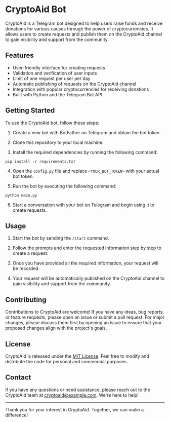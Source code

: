 # CryptoAid Bot

CryptoAid is a Telegram bot designed to help users raise funds and receive donations for various causes through the power of cryptocurrencies. It allows users to create requests and publish them on the CryptoAid channel to gain visibility and support from the community.

## Features

- User-friendly interface for creating requests
- Validation and verification of user inputs
- Limit of one request per user per day
- Automatic publishing of requests on the CryptoAid channel
- Integration with popular cryptocurrencies for receiving donations
- Built with Python and the Telegram Bot API

## Getting Started

To use the CryptoAid bot, follow these steps:

1. Create a new bot with BotFather on Telegram and obtain the bot token.

2. Clone this repository to your local machine.

3. Install the required dependencies by running the following command:

```
pip install -r requirements.txt
```


4. Open the `config.py` file and replace `<YOUR_BOT_TOKEN>` with your actual bot token.

5. Run the bot by executing the following command:
```
python main.py
```


6. Start a conversation with your bot on Telegram and begin using it to create requests.

## Usage

1. Start the bot by sending the `/start` command.

2. Follow the prompts and enter the requested information step by step to create a request.

3. Once you have provided all the required information, your request will be recorded.

4. Your request will be automatically published on the CryptoAid channel to gain visibility and support from the community.

## Contributing

Contributions to CryptoAid are welcome! If you have any ideas, bug reports, or feature requests, please open an issue or submit a pull request. For major changes, please discuss them first by opening an issue to ensure that your proposed changes align with the project's goals.

## License

CryptoAid is released under the [MIT License](LICENSE). Feel free to modify and distribute the code for personal and commercial purposes.

## Contact

If you have any questions or need assistance, please reach out to the CryptoAid team at cryptoaid@example.com. We're here to help!

---

Thank you for your interest in CryptoAid. Together, we can make a difference!


